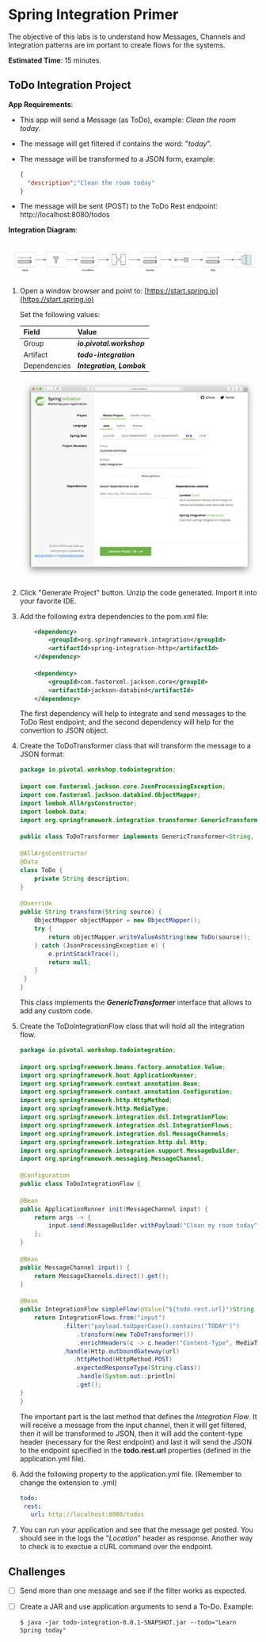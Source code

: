 # Spring Integration Primer

The objective of this labs is to understand how Messages, Channels and Integration patterns are im portant to create flows for the systems.

**Estimated Time**: 15 minutes.



## ToDo Integration Project

**App Requirements**:

- This app will send a Message (as ToDo), example: *Clean the room today*.

- The message will get filtered if contains the word: "*today*".

- The message will be transformed to a JSON form, example:

  ```json
  {
    "description":"Clean the room today"
  }
  ```

- The message will be sent (POST) to the ToDo Rest endpoint: http://localhost:8080/todos



**Integration Diagram**:

![Spring Integration Diagram](02-spring-integration-02.png)



1. Open a window browser and point to: [https://start.spring.io](https://start.spring.io)

    Set the following values:

    | Field        | Value                     |
    | ------------ | ------------------------- |
    | Group        | ***io.pivotal.workshop*** |
    | Artifact     | ***todo-integration***    |
    | Dependencies | ***Integration, Lombok*** |

    ![Spring Initializr](02-spring-integration-01.png)

2. Click "Generate Project" button. Unzip the code generated. Import it into your favorite IDE.
3. Add the following extra dependencies to the pom.xml file:

    ```xml
   		<dependency>
   			<groupId>org.springframework.integration</groupId>
   			<artifactId>spring-integration-http</artifactId>
   		</dependency>

   		<dependency>
   			<groupId>com.fasterxml.jackson.core</groupId>
   			<artifactId>jackson-databind</artifactId>
   		</dependency>
    ```

    The first dependency will help to integrate and send messages to the ToDo Rest endpoint; and the second dependency will help for the convertion to JSON object.

4. Create the ToDoTransformer class that will transform the message to a JSON format:
    ```java
    package io.pivotal.workshop.todointegration;

    import com.fasterxml.jackson.core.JsonProcessingException;
    import com.fasterxml.jackson.databind.ObjectMapper;
    import lombok.AllArgsConstructor;
    import lombok.Data;
    import org.springframework.integration.transformer.GenericTransformer;

    public class ToDoTransformer implements GenericTransformer<String, String> {

	@AllArgsConstructor
	@Data
	class ToDo {
		private String description;
	}

   	@Override
   	public String transform(String source) {
   		ObjectMapper objectMapper = new ObjectMapper();
   		try {
   			return objectMapper.writeValueAsString(new ToDo(source));
   		} catch (JsonProcessingException e) {
   			e.printStackTrace();
   			return null;
   		}
   	 }
    }
    ```

    This class implements the ***GenericTransformer*** interface that allows to add any custom code.

5. Create the ToDoIntegrationFlow class that will hold all the integration flow.
    ```java
    package io.pivotal.workshop.todointegration;

   import org.springframework.beans.factory.annotation.Value;
   import org.springframework.boot.ApplicationRunner;
   import org.springframework.context.annotation.Bean;
   import org.springframework.context.annotation.Configuration;
   import org.springframework.http.HttpMethod;
   import org.springframework.http.MediaType;
   import org.springframework.integration.dsl.IntegrationFlow;
   import org.springframework.integration.dsl.IntegrationFlows;
   import org.springframework.integration.dsl.MessageChannels;
   import org.springframework.integration.http.dsl.Http;
   import org.springframework.integration.support.MessageBuilder;
   import org.springframework.messaging.MessageChannel;

   @Configuration
   public class ToDoIntegrationFlow {

   	@Bean
   	public ApplicationRunner init(MessageChannel input) {
   		return args -> {
   			input.send(MessageBuilder.withPayload("Clean my room today").build());
   		};
   	}

   	@Bean
   	public MessageChannel input() {
   		return MessageChannels.direct().get();
   	}

   	@Bean
   	public IntegrationFlow simpleFlow(@Value("${todo.rest.url}")String url) {
   		return IntegrationFlows.from("input")
   		        .filter("payload.toUpperCase().contains('TODAY')")
   	    			.transform(new ToDoTransformer())
   	    			.enrichHeaders(c -> c.header("Content-Type", MediaType.APPLICATION_JSON))
   	    	    .handle(Http.outboundGateway(url)
                   .httpMethod(HttpMethod.POST)
                   .expectedResponseType(String.class))
   	    			.handle(System.out::println)
   	    			.get();
   	}
   }

    ```

    The important part is the last method that defines the *Integration Flow*. It will receive a message from the input channel, then it will get filtered, then it will be transformed to JSON, then it will add the content-type header (necessary for the Rest endpoint) and last it will send the JSON to the endpoint specified in the **todo.rest.url** properties (defined in the application.yml file).

4. Add the following property to the application.yml file. (Remember to change the extension to .yml)

    ```yaml
   todo:
     rest:
       url: http://localhost:8080/todos
    ```

5. You can run your application and see that the message get posted. You should see in the logs the "*Location*" header as response. Another way to check is to exectue a cURL command over the endpoint.



## Challenges

- [ ] Send more than one message and see if the filter works as expected.

- [ ] Create a JAR and use application arguments to send a To-Do. Example:
   ```shell
   $ java -jar todo-integration-0.0.1-SNAPSHOT.jar --todo="Learn Spring today"
   ```

